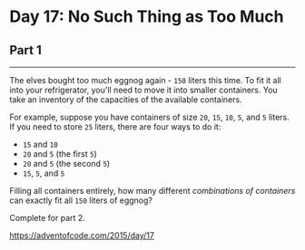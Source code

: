 # Day 17: No Such Thing as Too Much
## Part 1
-----------------------------------------

The elves bought too much eggnog again - `150` liters this time. To fit it all into your refrigerator, you'll need to move it into smaller containers. You take an inventory of the capacities of the available containers.

For example, suppose you have containers of size `20`, `15`, `10`, `5`, and `5` liters. If you need to store `25` liters, there are four ways to do it:

* `15` and `10`
* `20` and `5` (the first `5`)
* `20` and `5` (the second `5`)
* `15`, `5`, and `5`

Filling all containers entirely, how many different *combinations of containers* can exactly fit all `150` liters of eggnog?



Complete for part 2.

https://adventofcode.com/2015/day/17

